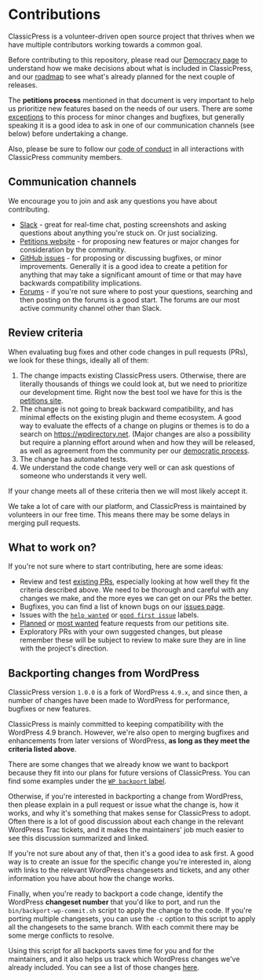 # Contributions

ClassicPress is a volunteer-driven open source project that thrives when we have multiple contributors working towards a common goal.

Before contributing to this repository, please read our [Democracy page](https://www.classicpress.net/democracy/) to understand how we make decisions about what is included in ClassicPress, and our [roadmap](https://www.classicpress.net/roadmap/) to see what's already planned for the next couple of releases.

The **petitions process** mentioned in that document is very important to help us prioritize new features based on the needs of our users. There are some [exceptions](https://www.classicpress.net/democracy/#democracy-exceptions) to this process for minor changes and bugfixes, but generally speaking it is a good idea to ask in one of our communication channels (see below) before undertaking a change.

Also, please be sure to follow our [code of conduct](https://www.classicpress.net/democracy/#democracy-conduct) in all interactions with ClassicPress community members.

## Communication channels

We encourage you to join and ask any questions you have about contributing.

- [Slack](https://www.classicpress.net/join-slack/) - great for real-time chat, posting screenshots and asking questions about anything you're stuck on. Or just socializing.
- [Petitions website](https://petitions.classicpress.net/) - for proposing new features or major changes for consideration by the community.
- [GitHub issues](https://github.com/ClassicPress/ClassicPress/issues) - for proposing or discussing bugfixes, or minor improvements. Generally it is a good idea to create a petition for anything that may take a significant amount of time or that may have backwards compatibility implications.
- [Forums](https://forums.classicpress.net/) - if you're not sure where to post your questions, searching and then posting on the forums is a good start. The forums are our most active community channel other than Slack.

## Review criteria

When evaluating bug fixes and other code changes in pull requests (PRs), we look for these things, ideally all of them:

  1. The change impacts existing ClassicPress users. Otherwise, there are literally thousands of things we could look at, but we need to prioritize our development time. Right now the best tool we have for this is the [petitions site](https://petitions.classicpress.net/).
  2. The change is not going to break backward compatibility, and has minimal effects on the existing plugin and theme ecosystem. A good way to evaluate the effects of a change on plugins or themes is to do a search on https://wpdirectory.net. (Major changes are also a possibility but require a planning effort around when and how they will be released, as well as agreement from the community per our [democratic process](https://www.classicpress.net/democracy/).
  3. The change has automated tests.
  4. We understand the code change very well or can ask questions of someone who understands it very well.

If your change meets all of these criteria then we will most likely accept it.

We take a lot of care with our platform, and ClassicPress is maintained by volunteers in our free time. This means there may be some delays in merging pull requests.

## What to work on?

If you're not sure where to start contributing, here are some ideas:

  - Review and test [existing PRs](https://github.com/ClassicPress/ClassicPress/pulls), especially looking at how well they fit the criteria described above. We need to be thorough and careful with any changes we make, and the more eyes we can get on our PRs the better.
  - Bugfixes, you can find a list of known bugs on our [issues page](https://github.com/ClassicPress/ClassicPress/issues).
  - Issues with the [`help wanted`](https://github.com/ClassicPress/ClassicPress/labels/help%20wanted) or [`good first issue`](https://github.com/ClassicPress/ClassicPress/labels/good%20first%20issue) labels.
  - [Planned](https://petitions.classicpress.net/?view=planned) or [most wanted](https://petitions.classicpress.net/?view=most-wanted) feature requests from our petitions site.
  - Exploratory PRs with your own suggested changes, but please remember these will be subject to review to make sure they are in line with the project's direction.

## Backporting changes from WordPress

ClassicPress version `1.0.0` is a fork of WordPress `4.9.x`, and since then, a number of changes have been made to WordPress for performance, bugfixes or new features.

ClassicPress is mainly committed to keeping compatibility with the WordPress 4.9 branch. However, we're also open to merging bugfixes and enhancements from later versions of WordPress, **as long as they meet the criteria listed above**.

There are some changes that we already know we want to backport because they fit into our plans for future versions of ClassicPress. You can find some examples under the [`WP backport` label](https://github.com/ClassicPress/ClassicPress/labels/WP%20backport).

Otherwise, if you're interested in backporting a change from WordPress, then please explain in a pull request or issue what the change is, how it works, and why it's something that makes sense for ClassicPress to adopt. Often there is a lot of good discussion about each change in the relevant WordPress Trac tickets, and it makes the maintainers' job much easier to see this discussion summarized and linked.

If you're not sure about any of that, then it's a good idea to ask first. A good way is to create an issue for the specific change you're interested in, along with links to the relevant WordPress changesets and tickets, and any other information you have about how the change works.

Finally, when you're ready to backport a code change, identify the WordPress **changeset number** that you'd like to port, and run the `bin/backport-wp-commit.sh` script to apply the change to the code. If you're porting multiple changesets, you can use the `-c` option to this script to apply all the changesets to the same branch. With each commit there may be some merge conflicts to resolve.

Using this script for all backports saves time for you and for the maintainers, and it also helps us track which WordPress changes we've already included. You can see a list of those changes [here](https://bots.classicpress.net/).
